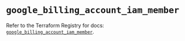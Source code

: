 # `google_billing_account_iam_member`

Refer to the Terraform Registry for docs: [`google_billing_account_iam_member`](https://registry.terraform.io/providers/hashicorp/google-beta/6.13.0/docs/resources/google_billing_account_iam_member).
